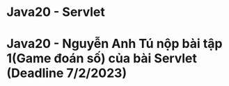 # Java20 - Servlet
# Java20 - Nguyễn Anh Tú nộp bài tập 1(Game đoán số) của bài Servlet (Deadline 7/2/2023)
